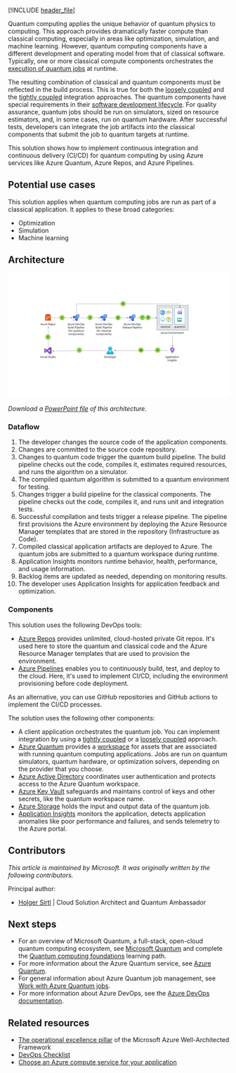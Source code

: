 [!INCLUDE [header_file](../../../includes/sol-idea-header.md)]

Quantum computing applies the unique behavior of quantum physics to computing. This approach provides dramatically faster compute than classical computing, especially in areas like optimization, simulation, and machine learning. However, quantum computing components have a different development and operating model from that of classical software. Typically, one or more classical compute components orchestrates the [execution of quantum jobs](/azure/quantum/how-to-work-with-jobs) at runtime.

The resulting combination of classical and quantum components must be reflected in the build process. This is true for both the [loosely coupled](../../example-scenario/quantum/loosely-coupled-quantum-computing-job.yml) and the [tightly coupled](../../example-scenario/quantum/tightly-coupled-quantum-computing-job.yml) integration approaches. The quantum components have special requirements in their [software development lifecycle](/azure/quantum/overview-what-is-qsharp-and-qdk#what-can-i-do-with-the-qdk). For quality assurance, quantum jobs should be run on simulators, sized on resource estimators, and, in some cases, run on quantum hardware. After successful tests, developers can integrate the job artifacts into the classical components that submit the job to quantum targets at runtime.

This solution shows how to implement continuous integration and continuous delivery (CI/CD) for quantum computing by using Azure services like Azure Quantum, Azure Repos, and Azure Pipelines.

## Potential use cases

This solution applies when quantum computing jobs are run as part of a classical application. It applies to these broad categories:

- Optimization
- Simulation
- Machine learning

## Architecture

![Diagram that shows a C I / C D architecture for quantum computing jobs.](../media/cicd-for-quantum-computing-jobs.png)

*Download a [PowerPoint file](https://arch-center.azureedge.net/cicd-quantum.pptx) of this architecture.*

### Dataflow

1. The developer changes the source code of the application components.
1. Changes are committed to the source code repository.
1. Changes to quantum code trigger the quantum build pipeline. The build pipeline checks out the code, compiles it, estimates required resources, and runs the algorithm on a simulator.
1. The compiled quantum algorithm is submitted to a quantum environment for testing.
1. Changes trigger a build pipeline for the classical components. The pipeline checks out the code, compiles it, and runs unit and integration tests.
1. Successful compilation and tests trigger a release pipeline. The pipeline first provisions the Azure environment by deploying the Azure Resource Manager templates that are stored in the repository (Infrastructure as Code).
1. Compiled classical application artifacts are deployed to Azure. The quantum jobs are submitted to a quantum workspace during runtime.
1. Application Insights monitors runtime behavior, health, performance, and usage information.
1. Backlog items are updated as needed, depending on monitoring results.
1. The developer uses Application Insights for application feedback and optimization.

### Components

This solution uses the following DevOps tools:

* [Azure Repos](https://azure.microsoft.com/services/devops/repos) provides unlimited, cloud-hosted private Git repos. It's used here to store the quantum and classical code and the Azure Resource Manager templates that are used to provision the environment.
* [Azure Pipelines](https://azure.microsoft.com/services/devops/pipelines) enables you to continuously build, test, and deploy to the cloud. Here, it's used to implement CI/CD, including the environment provisioning before code deployment.

As an alternative, you can use GitHub repositories and GitHub actions to implement the CI/CD processes.

The solution uses the following other components:

* A client application orchestrates the quantum job. You can implement integration by using a [tightly coupled](../../example-scenario/quantum/tightly-coupled-quantum-computing-job.yml) or a [loosely coupled](../../example-scenario/quantum/loosely-coupled-quantum-computing-job.yml) approach.
* [Azure Quantum](https://azure.microsoft.com/services/quantum) provides a [workspace](/azure/quantum/how-to-create-workspace) for assets that are associated with running quantum computing applications. Jobs are run on quantum simulators, quantum hardware, or optimization solvers, depending on the provider that you choose.
* [Azure Active Directory](https://azure.microsoft.com/services/active-directory) coordinates user authentication and protects access to the Azure Quantum workspace.
* [Azure Key Vault](https://azure.microsoft.com/services/key-vault) safeguards and maintains control of keys and other secrets, like the quantum workspace name.
* [Azure Storage](https://azure.microsoft.com/services/storage) holds the input and output data of the quantum job.
* [Application Insights](/azure/azure-monitor/app/app-insights-overview) monitors the application, detects application anomalies like poor performance and failures, and sends telemetry to the Azure portal.

## Contributors

*This article is maintained by Microsoft. It was originally written by the following contributors.*

Principal author:

 * [Holger Sirtl](https://www.linkedin.com/in/hsirtl) | Cloud Solution Architect and Quantum Ambassador

## Next steps

* For an overview of Microsoft Quantum, a full-stack, open-cloud quantum computing ecosystem, see [Microsoft Quantum](https://azure.microsoft.com/solutions/quantum-computing) and complete the [Quantum computing foundations](/training/paths/quantum-computing-fundamentals) learning path.
* For more information about the Azure Quantum service, see [Azure Quantum](https://azure.microsoft.com/services/quantum).
* For general information about Azure Quantum job management, see [Work with Azure Quantum jobs](/azure/quantum/how-to-work-with-jobs).
* For more information about Azure DevOps, see the [Azure DevOps documentation](/azure/devops).

## Related resources

* [The operational excellence pillar](/azure/architecture/framework/devops/overview) of the Microsoft Azure Well-Architected Framework
* [DevOps Checklist](../../checklist/dev-ops.md)
* [Choose an Azure compute service for your application](../../guide/technology-choices/compute-decision-tree.yml)

